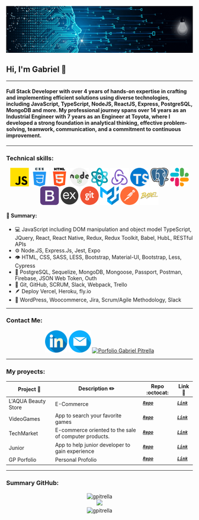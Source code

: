 
    

<img src="./DevelopingSolutions.gif" alt="DevelopingSolutions" />
<h2> Hi, I'm Gabriel 👋 </h2>
<hr>
<h4>Full Stack Developer with over 4 years of hands-on expertise in crafting and implementing efficient solutions using diverse technologies, including JavaScript, TypeScript, NodeJS, ReactJS, Express, PostgreSQL, MongoDB and more. My professional journey spans over 14 years as an Industrial Engineer with 7 years as an Engineer at Toyota, where I developed a strong foundation in analytical thinking, effective problem-solving, teamwork, communication, and a commitment to continuous improvement.</h4>
<hr>
<h3>Technical skills:</h3>
<div align="center">
  <img src="./img/skills/js.png" width="50" height="50" align="center"/>
  <img src="/img/skills/css.png" width="50" height="50" align="center"/>
  <img src="/img/skills/html-5.png" width="50" height="50" align="center"/>
  <img src="/img/skills/nodejs.png" width="50" height="50" align="center"/>
  <img src="/img/skills/react.png" width="50" height="50" align="center"/>
  <img src="/img/skills/redux.png" width="50" height="50" align="center"/>
  <img src="/img/skills/typescript.png" width="50" height="50" align="center"/>
  <img src="/img/skills/postgre.png" width="50" height="50" align="center"/>
  <img src="/img/skills/slack.png" width="50" height="50" align="center"/>
  <img src="/img/skills/bootstrap.png" width="50" height="50" align="center"/>
  <img src="/img/skills/express.png" width="50" height="50" align="center"/>
  <img src="/img/skills/git.png" width="50" height="50" align="center"/>
  <img src="/img/skills/material-ui.svg" width="50" height="50" align="center"/>
  <img src="/img/skills/postman.svg" width="50" height="50" align="center"/>
  <img src="/img/skills/babel.png" width="50" height="50" align="center"/>
</div> 
<p></p>
<div>
    <h4>🧠 Summary:</h4>
    <ul>
        <li>💻 JavaScript including DOM manipulation and object model TypeScript, JQuery, React, React Native, Redux, Redux Toolkit, Babel, HubL, RESTful APIs</li>
        <li>⚙️ Node.JS, Express.Js, Jest, Expo</li>
        <li>👁️ HTML, CSS, SASS, LESS, Bootstrap, Material-UI, Bootstrap, Less, Cypress</li>
        <li>💽 PostgreSQL, Sequelize, MongoDB, Mongoose, Passport, Postman, Firebase, JSON Web Token, Outh</li>
        <li>💬 Git, GitHub, SCRUM, Slack, Webpack, Trello</li>
        <li>🪶 Deploy Vercel, Heroku, fly.io</li>
        <li>📌 WordPress, Woocommerce, Jira, Scrum/Agile Methodology, Slack</li>
    </ul>
</div> 
<hr>
<h3 align="left">Contact Me:</h3>
<p align="center">
    <a href="https://www.linkedin.com/in/gabrielpitrella/"><img align-self="center" src="./img/contact/linkedin.png" alt="https://www.linkedin.com/in/gabrielpitrella/" width="60px" /></a>
    <a href="mailto:gabrielpitrella@gmail.com" ><img src="./img/contact/email.png" alt="gabrielpitrella@gmail.com" width="60px"></a>
    <a href="https://porfolio-gpitrella.vercel.app/"><img align-self="center" src="https://user-images.githubusercontent.com/71048358/181997031-4a288a08-ba8c-4b33-9f0d-bb9ca64a0042.png" alt="Porfolio Gabriel Pitrella" width="60px" /></a>
</p>
<hr>
<h3 align="left">My proyects: </h3>

<p align="center" >
    
|      Project :triangular_flag_on_post:   |     Description :pencil2:   | Repo :octocat:  | Link :link:  | 
|-------------|-------------------|---|---|
|    L'AQUA Beauty Store    | E-Commerce | <sup><kbd>***[Repo](https://laquastore.com.ar/)***</kbd></sup> | <sup><kbd>***[Link](https://laquastore.com.ar/)***</kbd></sup> |
|    VideoGames  | App to search your favorite games | <sup><kbd>***[Repo](https://github.com/gpitrella/PI-VideoGames)***</kbd></sup> | <sup><kbd>***[Link](https://deploy-videogame.vercel.app/)***</kbd></sup> |
|    TechMarket    | E-commerce oriented to the sale of computer products. | <sup><kbd>***[Repo](https://github.com/gpitrella/PF-FrontEnd)***</kbd></sup> | <sup><kbd>***[Link](https://techmarketfront.vercel.app/)***</kbd></sup> |
|    Junior  | App to help junior developer to gain experience | <sup><kbd>***[Repo](https://github.com/gpitrella/JUNIOR)***</kbd></sup> | <sup><kbd>***[Link]()***</kbd></sup> |
|    GP Porfolio    | Personal Profolio | <sup><kbd>***[Repo](https://github.com/gpitrella/Porfolio-GPitrella)***</kbd></sup> | <sup><kbd>***[Link](https://porfolio-gpitrella.vercel.app/)***</kbd></sup> |

</p>
<hr>

<h3 align="left">Summary GitHub:</h3>
<div align="center" margin="30px 10px">
    <img align="center" src="https://github-readme-stats.vercel.app/api/top-langs?username=gpitrella&show_icons=true&theme=dark&locale=en&layout=compact" alt="gpitrella" />
</div>
<div align="center" margin="30px 10px">
    <img src="https://github-readme-stats.vercel.app/api?username=gpitrella&show_icons=true&theme=dark&hide=issues"/>
</div>
<div align="center" margin="30px 10px">
    <img align="center" src="https://github-readme-streak-stats.herokuapp.com/?user=gpitrella&theme=dark" alt="gpitrella" />    
</div>
</br>
